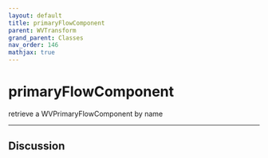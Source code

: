 ```yaml
---
layout: default
title: primaryFlowComponent
parent: WVTransform
grand_parent: Classes
nav_order: 146
mathjax: true
---
```


#  primaryFlowComponent

retrieve a WVPrimaryFlowComponent by name


---

## Discussion

  
